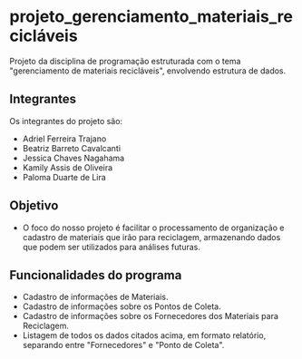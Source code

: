 # projeto_gerenciamento_materiais_recicláveis
Projeto  da disciplina de programação estruturada com o tema "gerenciamento de materiais recicláveis", envolvendo estrutura de dados.

## Integrantes
Os integrantes do projeto são:
 - Adriel Ferreira Trajano
 - Beatriz Barreto Cavalcanti
 - Jessica Chaves Nagahama
 - Kamily Assis de Oliveira
 - Paloma Duarte de Lira

## Objetivo
- O foco do nosso projeto é facilitar o processamento de organização e cadastro de materiais que irão para reciclagem, armazenando dados que podem ser utilizados para análises futuras. 

## Funcionalidades do programa
- Cadastro de informações de Materiais.
- Cadastro de informações sobre os Pontos de Coleta.
- Cadastro de informações sobre os Fornecedores dos Materiais para Reciclagem.
- Listagem de todos os dados citados acima, em formato relatório, separando entre "Fornecedores" e "Ponto de Coleta".
